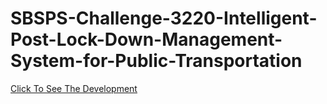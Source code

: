 # SBSPS-Challenge-3220-Intelligent-Post-Lock-Down-Management-System-for-Public-Transportation

<a href="https://node-red-arceus.eu-gb.mybluemix.net/ui/">Click To See The Development</a>
